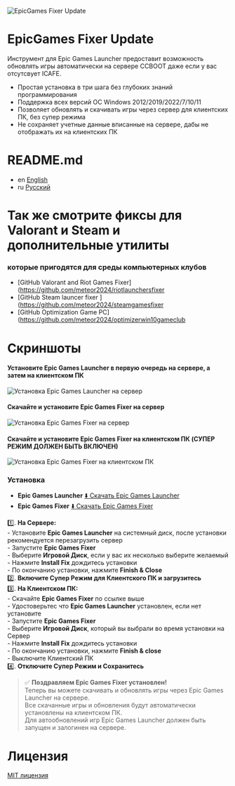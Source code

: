 ![EpicGames Fixer Update ](https://github.com/meteor2024/EpicGamesFixer/blob/main/shots/6615685.png)
# EpicGames Fixer Update
Инструмент для Epic Games Launcher предоставит возможность
обновлять игры автоматически на сервере CCBOOT даже если у вас 
отсутсвует ICAFE.

- Простая установка в три шага без глубоких знаний программирования
- Поддержка всех версий ОС Windows 2012/2019/2022/7/10/11
- Позволяет обновлять и скачивать игры через сервер для клиентских ПК, без супер режима
- Не сохраняет учетные данные вписанные на сервере, дабы не отображать их на клиентских ПК


# README.md
- en [English](../README.md)
- ru [Русский](README.ru.md)


# Так же смотрите фиксы для Valorant и Steam и дополнительные утилиты 
### которые пригодятся для среды компьютерных клубов
- [GitHub Valorant and Riot Games Fixer](https://github.com/meteor2024/riotlaunchersfixer
- [GitHub Steam launcer fixer ](https://github.com/meteor2024/steamgamesfixer
- [GitHub Optimization Game PC](https://github.com/meteor2024/optimizerwin10gameclub


# Скриншоты
#### Установите Epic Games Launcher в первую очередь на сервере, а затем на клиентском ПК
![Установка Epic Games Launcher на сервер](https://github.com/meteor2024/EpicGamesFixer/blob/main/shots/EpicLauncherPC.gif)
#### Скачайте и установите Epic Games Fixer на сервер
![Установка Epic Games Fixer на сервер](https://github.com/meteor2024/EpicGamesFixer/blob/main/shots/Server.gif)
#### Скачайте и установите Epic Games Fixer на клиентском ПК (CУПЕР РЕЖИМ ДОЛЖЕН БЫТЬ ВКЛЮЧЕН)
![Установка Epic Games Fixer на клиентском ПК](https://github.com/meteor2024/EpicGamesFixer/blob/main/shots/GamePC.gif)

### Установка
- **Epic Games Launcher** [⬇️ Скачать Epic Games Launcher](https://store.epicgames.com/en-US/download)
- **Epic Games Fixer** [⬇️ Скачать Epic Games Fixer ](https://github.com/meteor2024/EpicGamesFixer/releases)

1️⃣. **На Сервере:**  
	- Установите **Epic Games Launcher** на системный диск, после установки рекомендуется перезагрузить сервер  
	- Запустите **Epic Games Fixer**  
		- Выберите **Игровой Диск**, если у вас их несколько выберите желаемый  
		- Нажмите **Install Fix** дождитесь установки  
		- По окончанию установки, нажмите **Finish & Close**  
2️⃣. **Включите Супер Режим для Клиентского ПК и загрузитесь**  
3️⃣. **На Клиентском ПК:**  
	- Скачайте **Epic Games Fixer** по ссылке выше  
	- Удостоверьтес что **Epic Games Launcher** установлен, если нет установите  
	- Запустите **Epic Games Fixer**  
		- Выберите **Игровой Диск**, который вы выбрали во время установки на Сервер  
		- Нажмите **Install Fix** дождитесь установки  
		- По окончанию установки, нажмите **Finish & close**  
		- Выключите Клиентский ПК  
4️⃣. **Отключите Супер Режим и Сохранитесь**  

> ✅ **Поздравляем Epic Games Fixer установлен!**  
> Теперь вы можете скачивать и обновлять игры через Epic Games Launcher на сервере.  
> Все скачанные игры и обновления будут автоматически установлены на клиентском ПК.  
> Для автообновлений игр Epic Games Launcher должен быть запущен и залогинен на сервере.






# Лицензия
[MIT лицензия](ЛИЦЕНЗИЯ)

